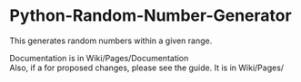 # Python-Random-Number-Generator
This generates random numbers within a given range.

Documentation is in Wiki/Pages/Documentation  
Also, if a for proposed changes, please see the guide. It is in Wiki/Pages/
